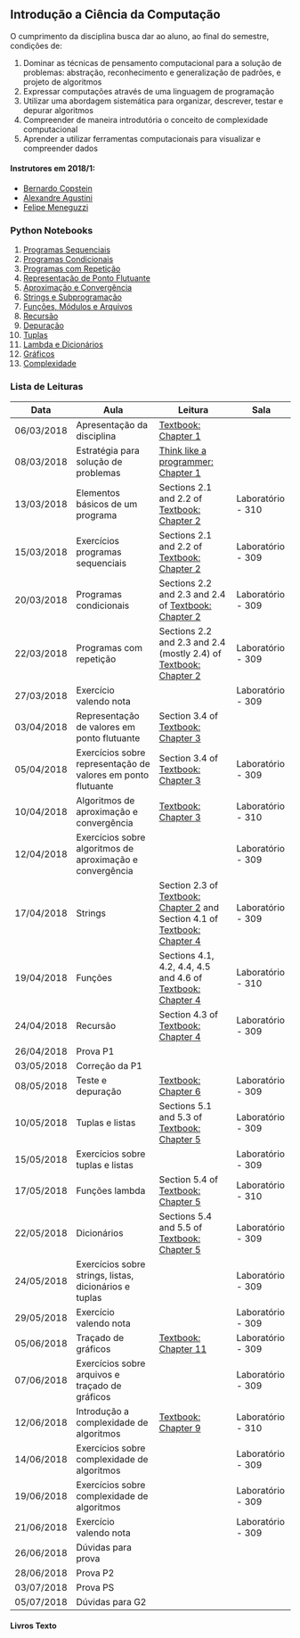 ## Introdução a Ciência da Computação

<!-- You can use the [editor on GitHub](https://github.com/pucrs-intro-cs/pucrs-intro-cs.github.io/edit/master/index.md) to maintain and preview the content for your website in Markdown files.-->

<!-- Whenever you commit to this repository, GitHub Pages will run [Jekyll](https://jekyllrb.com/) to rebuild the pages in your site, from the content in your Markdown files. -->

O cumprimento da disciplina busca dar ao aluno, ao final do semestre, condições de: 

1. Dominar as técnicas de pensamento computacional para a solução de problemas: abstração, reconhecimento e generalização de padrões, e projeto de algoritmos
2. Expressar computações através de uma linguagem de programação
3. Utilizar uma abordagem sistemática para organizar, descrever, testar e depurar algoritmos
4. Compreender de maneira introdutória o conceito de complexidade computacional
5. Aprender a utilizar ferramentas computacionais para visualizar e compreender dados

#### Instrutores em 2018/1:

- [Bernardo Copstein](https://github.com/bcopstein)
- [Alexandre Agustini](https://github.com/aagustini)
- [Felipe Meneguzzi](https://github.com/meneguzzi)


### Python Notebooks

1. [Programas Sequenciais](https://github.com/pucrs-intro-cs/python-notebooks/blob/master/1-Sequential%20Programs.ipynb)
2. [Programas Condicionais](https://github.com/pucrs-intro-cs/python-notebooks/blob/master/2-Branching%20Programs.ipynb)
3. [Programas com Repetição](https://github.com/pucrs-intro-cs/python-notebooks/blob/master/3-Iterative%20Programs.ipynb)
4. [Representação de Ponto Flutuante](https://github.com/pucrs-intro-cs/python-notebooks/blob/master/4-Number%20Representation.ipynb)
5. [Aproximação e Convergência](https://github.com/pucrs-intro-cs/python-notebooks/blob/master/5-Approximation%20and%20Bissection.ipynb)
6. [Strings e Subprogramação]()
7. [Funções, Módulos e Arquivos]()
8. [Recursão]()
9. [Depuração]()
10. [Tuplas]()
11. [Lambda e Dicionários]()
12. [Gráficos]()
13. [Complexidade]()


### Lista de Leituras

Data           |   Aula    |    Leitura  | Sala
--------------- | ---------- | ------------  | ---------
06/03/2018 | Apresentação da disciplina                                                            |   [Textbook: Chapter 1][Introduction to Computation and Programming Using Python]  | 
08/03/2018 | Estratégia para solução de problemas                                                  |   [Think like a programmer: Chapter 1][Think Like a Programmer: An Introduction to Creative Problem Solving]  | 
13/03/2018 | Elementos básicos de um programa                                                     | Sections 2.1 and 2.2 of [Textbook: Chapter 2][Introduction to Computation and Programming Using Python]   | Laboratório - 310
15/03/2018 | Exercícios programas sequenciais                                                      |  Sections 2.1 and 2.2 of [Textbook: Chapter 2][Introduction to Computation and Programming Using Python]   | Laboratório - 309
20/03/2018 | Programas condicionais                               | Sections 2.2 and 2.3 and 2.4 of [Textbook: Chapter 2][Introduction to Computation and Programming Using Python]   | Laboratório - 309
22/03/2018 | Programas com repetição                                        |  Sections 2.2 and 2.3 and 2.4 (mostly 2.4) of [Textbook: Chapter 2][Introduction to Computation and Programming Using Python]  | Laboratório - 309
27/03/2018 | Exercício valendo nota                                                                |    | Laboratório - 309
03/04/2018 | Representação de valores em ponto flutuante                               | Section 3.4 of [Textbook: Chapter 3][Introduction to Computation and Programming Using Python]   | 
05/04/2018 | Exercícios sobre representação de valores em ponto flutuante                          | Section 3.4 of [Textbook: Chapter 3][Introduction to Computation and Programming Using Python]   | Laboratório - 309
10/04/2018 | Algoritmos de aproximação e convergência                                     |  [Textbook: Chapter 3][Introduction to Computation and Programming Using Python]  | Laboratório - 310
12/04/2018 | Exercícios sobre algoritmos de aproximação e convergência                             |    | Laboratório - 309
17/04/2018 | Strings                                                |  Section 2.3 of [Textbook: Chapter 2][Introduction to Computation and Programming Using Python] and Section 4.1 of [Textbook: Chapter 4][Introduction to Computation and Programming Using Python]  | Laboratório - 309
19/04/2018 | Funções                                  |   Sections 4.1, 4.2, 4.4, 4.5 and 4.6 of [Textbook: Chapter 4][Introduction to Computation and Programming Using Python]  | Laboratório - 310
24/04/2018 | Recursão                                                       |  Section 4.3 of [Textbook: Chapter 4][Introduction to Computation and Programming Using Python]  | Laboratório - 309
26/04/2018 | Prova P1                                                                              |    | 
03/05/2018 | Correção da P1                                                                        |    | 
08/05/2018 | Teste e depuração                                                             |  [Textbook: Chapter 6][Introduction to Computation and Programming Using Python]  | Laboratório - 309
10/05/2018 | Tuplas e listas                                          |  Sections 5.1 and 5.3 of [Textbook: Chapter 5][Introduction to Computation and Programming Using Python]  | Laboratório - 309
15/05/2018 | Exercícios sobre tuplas e listas                                                      |    | Laboratório - 309
17/05/2018 | Funções lambda                                                 | Section 5.4 of [Textbook: Chapter 5][Introduction to Computation and Programming Using Python]   | Laboratório - 310
22/05/2018 | Dicionários             | Sections 5.4 and 5.5 of [Textbook: Chapter 5][Introduction to Computation and Programming Using Python]   | Laboratório - 309
24/05/2018 | Exercícios sobre strings, listas, dicionários e tuplas                                |    | Laboratório - 309
29/05/2018 | Exercício valendo nota                                                                |    | Laboratório - 309
05/06/2018 | Traçado de gráficos                                                     |   [Textbook: Chapter 11][Introduction to Computation and Programming Using Python]  | Laboratório - 309
07/06/2018 | Exercícios sobre arquivos e traçado de gráficos                                       |    | Laboratório - 309
12/06/2018 | Introdução a complexidade de algoritmos                                               |  [Textbook: Chapter 9][Introduction to Computation and Programming Using Python]  | Laboratório - 310
14/06/2018 | Exercícios sobre complexidade de algoritmos                                           |    | Laboratório - 309
19/06/2018 | Exercícios sobre complexidade de algoritmos                                           |    | Laboratório - 309
21/06/2018 | Exercício valendo nota                                                                |    | Laboratório - 309
26/06/2018 | Dúvidas para prova                                                                    |    | 
28/06/2018 | Prova P2                                                                              |    | 
03/07/2018 | Prova PS                                                                              |    | 
05/07/2018 | Dúvidas para G2                                                           

#### Livros Texto

[Introduction to Computation and Programming Using Python]: [https://github.com/y0m0/MIT.6.00.1x/raw/master/Introduction.to.Computation.and.Programming.Using.Python.2nd.Edition.pdf]
[Think Like a Programmer: An Introduction to Creative Problem Solving]: [https://www.amazon.com/Think-Like-Programmer-Introduction-Creative/dp/1593274246/ref=sr_1_2?ie=UTF8&qid=1517942703&sr=8-2&keywords=THINK+LIKE+A+PROGRAMMER]


<!-- ### Markdown

TBD
Markdown is a lightweight and easy-to-use syntax for styling your writing. It includes conventions for

```markdown
Syntax highlighted code block

# Header 1
## Header 2
### Header 3

- Bulleted
- List

1. Numbered
2. List

**Bold** and _Italic_ and `Code` text

[Link](url) and ![Image](src)
```

For more details see [GitHub Flavored Markdown](https://guides.github.com/features/mastering-markdown/). -->


<!-- Having trouble with Pages? Check out our [documentation](https://help.github.com/categories/github-pages-basics/) or [contact support](https://github.com/contact) and we’ll help you sort it out. -->
